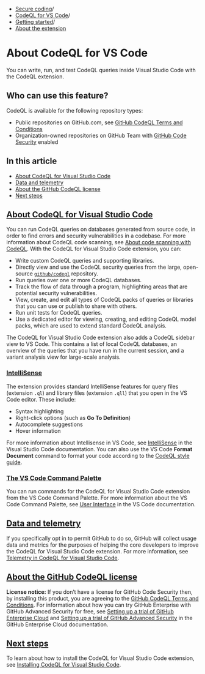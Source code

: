   * [Secure coding](https://docs.github.com/en/code-security "Secure coding")/
  * [CodeQL for VS Code](https://docs.github.com/en/code-security/codeql-for-vs-code "CodeQL for VS Code")/
  * [Getting started](https://docs.github.com/en/code-security/codeql-for-vs-code/getting-started-with-codeql-for-vs-code "Getting started")/
  * [About the extension](https://docs.github.com/en/code-security/codeql-for-vs-code/getting-started-with-codeql-for-vs-code/about-codeql-for-vs-code "About the extension")


# About CodeQL for VS Code
You can write, run, and test CodeQL queries inside Visual Studio Code with the CodeQL extension.
## Who can use this feature?
CodeQL is available for the following repository types:
  * Public repositories on GitHub.com, see [GitHub CodeQL Terms and Conditions](https://github.com/github/codeql-cli-binaries/blob/main/LICENSE.md)
  * Organization-owned repositories on GitHub Team with [GitHub Code Security](https://docs.github.com/en/get-started/learning-about-github/about-github-advanced-security) enabled


## In this article
  * [About CodeQL for Visual Studio Code](https://docs.github.com/en/code-security/codeql-for-vs-code/getting-started-with-codeql-for-vs-code/about-codeql-for-vs-code#about-codeql-for-visual-studio-code)
  * [Data and telemetry](https://docs.github.com/en/code-security/codeql-for-vs-code/getting-started-with-codeql-for-vs-code/about-codeql-for-vs-code#data-and-telemetry)
  * [About the GitHub CodeQL license](https://docs.github.com/en/code-security/codeql-for-vs-code/getting-started-with-codeql-for-vs-code/about-codeql-for-vs-code#about-the-github-codeql-license)
  * [Next steps](https://docs.github.com/en/code-security/codeql-for-vs-code/getting-started-with-codeql-for-vs-code/about-codeql-for-vs-code#next-steps)


## [About CodeQL for Visual Studio Code](https://docs.github.com/en/code-security/codeql-for-vs-code/getting-started-with-codeql-for-vs-code/about-codeql-for-vs-code#about-codeql-for-visual-studio-code)
You can run CodeQL queries on databases generated from source code, in order to find errors and security vulnerabilities in a codebase. For more information about CodeQL code scanning, see [About code scanning with CodeQL](https://docs.github.com/en/code-security/code-scanning/introduction-to-code-scanning/about-code-scanning-with-codeql).
With the CodeQL for Visual Studio Code extension, you can:
  * Write custom CodeQL queries and supporting libraries.
  * Directly view and use the CodeQL security queries from the large, open-source [`github/codeql`](https://github.com/github/codeql) repository.
  * Run queries over one or more CodeQL databases.
  * Track the flow of data through a program, highlighting areas that are potential security vulnerabilities.
  * View, create, and edit all types of CodeQL packs of queries or libraries that you can use or publish to share with others.
  * Run unit tests for CodeQL queries.
  * Use a dedicated editor for viewing, creating, and editing CodeQL model packs, which are used to extend standard CodeQL analysis.


The CodeQL for Visual Studio Code extension also adds a CodeQL sidebar view to VS Code. This contains a list of local CodeQL databases, an overview of the queries that you have run in the current session, and a variant analysis view for large-scale analysis.
### [IntelliSense](https://docs.github.com/en/code-security/codeql-for-vs-code/getting-started-with-codeql-for-vs-code/about-codeql-for-vs-code#intellisense)
The extension provides standard IntelliSense features for query files (extension `.ql`) and library files (extension `.qll`) that you open in the VS Code editor. These include:
  * Syntax highlighting
  * Right-click options (such as **Go To Definition**)
  * Autocomplete suggestions
  * Hover information


For more information about Intellisense in VS Code, see [IntelliSense](https://code.visualstudio.com/docs/editor/intellisense) in the Visual Studio Code documentation.
You can also use the VS Code **Format Document** command to format your code according to the [CodeQL style guide](https://github.com/github/codeql/blob/main/docs/ql-style-guide.md).
### [The VS Code Command Palette](https://docs.github.com/en/code-security/codeql-for-vs-code/getting-started-with-codeql-for-vs-code/about-codeql-for-vs-code#the-vs-code-command-palette)
You can run commands for the CodeQL for Visual Studio Code extension from the VS Code Command Palette. For more information about the VS Code Command Palette, see [User Interface](https://code.visualstudio.com/docs/getstarted/userinterface#_command-palette) in the VS Code documentation.
## [Data and telemetry](https://docs.github.com/en/code-security/codeql-for-vs-code/getting-started-with-codeql-for-vs-code/about-codeql-for-vs-code#data-and-telemetry)
If you specifically opt in to permit GitHub to do so, GitHub will collect usage data and metrics for the purposes of helping the core developers to improve the CodeQL for Visual Studio Code extension. For more information, see [Telemetry in CodeQL for Visual Studio Code](https://docs.github.com/en/code-security/codeql-for-vs-code/using-the-advanced-functionality-of-the-codeql-for-vs-code-extension/telemetry-in-codeql-for-visual-studio-code).
## [About the GitHub CodeQL license](https://docs.github.com/en/code-security/codeql-for-vs-code/getting-started-with-codeql-for-vs-code/about-codeql-for-vs-code#about-the-github-codeql-license)
**License notice:** If you don’t have a license for GitHub Code Security then, by installing this product, you are agreeing to the [GitHub CodeQL Terms and Conditions](https://github.com/github/codeql-cli-binaries/blob/main/LICENSE.md).
For information about how you can try GitHub Enterprise with GitHub Advanced Security for free, see [Setting up a trial of GitHub Enterprise Cloud](https://docs.github.com/en/enterprise-cloud@latest/admin/overview/setting-up-a-trial-of-github-enterprise-cloud) and [Setting up a trial of GitHub Advanced Security](https://docs.github.com/en/enterprise-cloud@latest/billing/managing-billing-for-your-products/managing-billing-for-github-advanced-security/setting-up-a-trial-of-github-advanced-security#setting-up-your-trial-of-github-advanced-security) in the GitHub Enterprise Cloud documentation.
## [Next steps](https://docs.github.com/en/code-security/codeql-for-vs-code/getting-started-with-codeql-for-vs-code/about-codeql-for-vs-code#next-steps)
To learn about how to install the CodeQL for Visual Studio Code extension, see [Installing CodeQL for Visual Studio Code](https://docs.github.com/en/code-security/codeql-for-vs-code/getting-started-with-codeql-for-vs-code/installing-codeql-for-vs-code).

